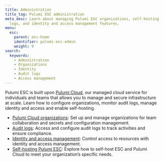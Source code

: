 ```yaml
---
title: Administration
title_tag: Pulumi ESC administration
meta_desc: Learn about managing Pulumi ESC organizations, self-hosting options, audit
  logs, and identity and access management features.
menu:
  esc:
    parent: esc-home
    identifier: pulumi-esc-admin
    weight: 9
search:
  keywords:
    - Administration
    - Organizations
    - Identity
    - Audit logs
    - Access management
---
```


Pulumi ESC is built upon [Pulumi Cloud](/docs/pulumi-cloud/), our managed cloud service for individuals and teams that allows you to manage and secure infrastructure at scale. Learn how to configure organizations, monitor audit logs, manage identity and access and enable self-hosting.

- [Pulumi Cloud organizations](/docs/pulumi-cloud/admin/organizations/): Set up and manage organizations for team collaboration and secrets and configuration management.
- [Audit logs](/docs/esc/administration/audit-logs/): Access and configure audit logs to track activities and ensure compliance.
- [Identity and access management](/docs/pulumi-cloud/access-management/): Control access to resources with identity and access management.
- [Self-hosting Pulumi ESC](/docs/esc/administration/self-hosting/): Explore how to self-host ESC and Pulumi Cloud to meet your organization’s specific needs.
